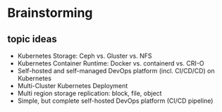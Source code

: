 # Brainstorming

## topic ideas

- Kubernetes Storage: Ceph vs. Gluster vs. NFS
- Kubernetes Container Runtime: Docker vs. containerd vs. CRI-O
- Self-hosted and self-managed
DevOps platform (incl. CI/CD/CD) on Kubernetes
- Multi-Cluster Kubernetes Deployment
- Multi region storage replication: block, file, object
- Simple, but complete self-hosted DevOps platform (CI/CD pipeline)
